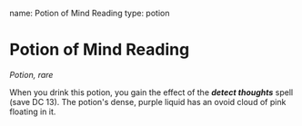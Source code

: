 name: Potion of Mind Reading
type: potion

# Potion of Mind Reading
_Potion, rare_

When you drink this potion, you gain the effect of the **_detect thoughts_** spell (save DC 13). The potion's dense, purple liquid has an ovoid cloud of pink floating in it.
